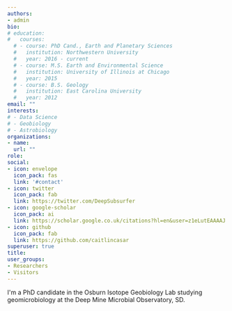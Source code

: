 ```yaml
---
authors:
- admin
bio: 
# education:
#   courses:
  # - course: PhD Cand., Earth and Planetary Sciences
  #   institution: Northwestern University
  #   year: 2016 - current
  # - course: M.S. Earth and Environmental Science
  #   institution: University of Illinois at Chicago
  #   year: 2015
  # - course: B.S. Geology
  #   institution: East Carolina University
  #   year: 2012
email: ""
interests:
# - Data Science
# - Geobiology
# - Astrobiology
organizations:
- name: 
  url: ""
role: 
social:
- icon: envelope
  icon_pack: fas
  link: '#contact'
- icon: twitter
  icon_pack: fab
  link: https://twitter.com/DeepSubsurfer
- icon: google-scholar
  icon_pack: ai
  link: https://scholar.google.co.uk/citations?hl=en&user=z1eLutEAAAAJ
- icon: github
  icon_pack: fab
  link: https://github.com/caitlincasar
superuser: true
title: 
user_groups:
- Researchers
- Visitors
---
```


I'm a PhD candidate in the Osburn Isotope Geobiology Lab studying geomicrobiology at the Deep Mine Microbial Observatory, SD.
